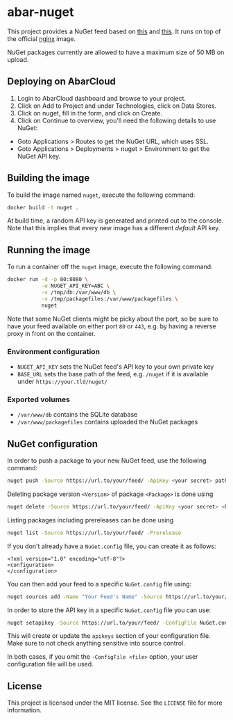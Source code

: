 # abar-nuget

This project provides a NuGet feed based on [this](https://github.com/Daniel15/simple-nuget-server/) and [this](https://github.com/sunsided/docker-nuget). It runs on top of the official [nginx](https://github.com/docker-library/docs/tree/master/nginx) image.

NuGet packages currently are allowed to have a maximum size of 50 MB on upload.

## Deploying on AbarCloud

1. Login to AbarCloud dashboard and browse to your project.
2. Click on Add to Project and under Technologies, click on Data Stores.
3. Click on nuget, fill in the form, and click on Create.
4. Click on Continue to overview, you'll need the following details to use NuGet:
- Goto Applications > Routes to get the NuGet URL, which uses SSL.
- Goto Applications > Deployments > nuget > Environment to get the NuGet API key.

## Building the image

To build the image named `nuget`, execute the following command:

```bash
docker build -t nuget .
```

At build time, a random API key is generated and printed out to the console. Note that this implies that every new image has a different *default* API key.

## Running the image

To run a container off the `nuget` image, execute the following command:

```bash
docker run -d -p 80:8080 \
           -e NUGET_API_KEY=ABC \
           -v /tmp/db:/var/www/db \
           -v /tmp/packagefiles:/var/www/packagefiles \
           nuget
```

Note that some NuGet clients might be picky about the port, so be sure to have your feed available on either port `80` or `443`, e.g. by having a reverse proxy in front on the container.

### Environment configuration

* `NUGET_API_KEY` sets the NuGet feed's API key to your own private key
* `BASE_URL` sets the base path of the feed, e.g. `/nuget` if it is available under `https://your.tld/nuget/`

### Exported volumes

* `/var/www/db` contains the SQLite database
* `/var/www/packagefiles` contains uploaded the NuGet packages

## NuGet configuration

In order to push a package to your new NuGet feed, use the following command:

```bash
nuget push -Source https://url.to/your/feed/ -ApiKey <your secret> path/to/package.nupkg
```

Deleting package version `<Version>` of package `<Package>` is done using

```bash
nuget delete -Source https://url.to/your/feed/ -ApiKey <your secret> <Package> <Version>
```

Listing packages including prereleases can be done using

```bash
nuget list -Source https://url.to/your/feed/ -Prerelease
```

If you don't already have a `NuGet.config` file, you can create it as follows:
```
<?xml version="1.0" encoding="utf-8"?>
<configuration>
</configuration>
```

You can then add your feed to a specific `NuGet.config` file using:

```bash
nuget sources add -Name "Your Feed's Name" -Source https://url.to/your/feed/ -ConfigFile NuGet.config
```

In order to store the API key in a specific `NuGet.config` file you can use:

```bash
nuget setapikey -Source https://url.to/your/feed/ -ConfigFile NuGet.config
```

This will create or update the `apikeys` section of your configuration file. Make sure to not check anything sensitive into source control.

In both cases, if you omit the `-ConfigFile <file>` option, your user configuration file will be used.

## License

This project is licensed under the MIT license. See the `LICENSE` file for more information.
